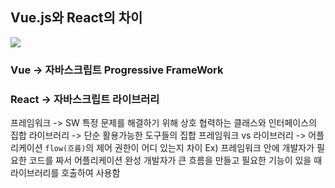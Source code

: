 ## Vue.js와 React의 차이

<img src="https://miro.medium.com/max/704/1*tqpZoG9qMeVd9j7KhAnsBg.png">

<br>

### Vue -> 자바스크립트 Progressive FrameWork
### React -> 자바스크립트 라이브러리

프레임워크 -> SW 특정 문제를 해결하기 위해 상호 협력하는 클래스와 인터페이스의 집합
라이브러리 -> 단순 활용가능한 도구들의 집합
 프레임워크 vs 라이브러리 -> 어플리케이션 `flow(흐름)`의 제어 권한이 어디 있는지 차이
Ex) 프레임워크 안에 개발자가 필요한 코드를 짜서 어플리케이션 완성
   개발자가 큰 흐름을 만들고 필요한 기능이 있을 때 라이브러리를 호출하여 사용함
